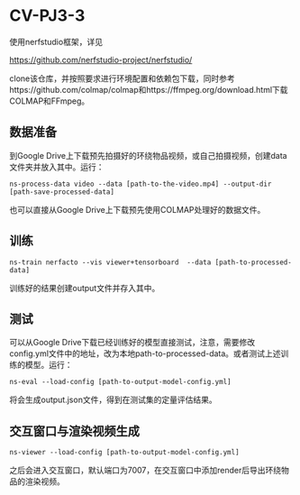 # CV-PJ3-3
使用nerfstudio框架，详见

https://github.com/nerfstudio-project/nerfstudio/

clone该仓库，并按照要求进行环境配置和依赖包下载，同时参考https://github.com/colmap/colmap和https://ffmpeg.org/download.html下载COLMAP和FFmpeg。

## 数据准备
到Google Drive上下载预先拍摄好的环绕物品视频，或自己拍摄视频，创建data文件夹并放入其中。运行：
```
ns-process-data video --data [path-to-the-video.mp4] --output-dir [path-save-processed-data]
```
也可以直接从Google Drive上下载预先使用COLMAP处理好的数据文件。

## 训练
```
ns-train nerfacto --vis viewer+tensorboard  --data [path-to-processed-data]
```
训练好的结果创建output文件并存入其中。

## 测试
可以从Google Drive下载已经训练好的模型直接测试，注意，需要修改config.yml文件中的地址，改为本地path-to-processed-data。或者测试上述训练的模型。运行：
```
ns-eval --load-config [path-to-output-model-config.yml]
```
将会生成output.json文件，得到在测试集的定量评估结果。

## 交互窗口与渲染视频生成
```
ns-viewer --load-config [path-to-output-model-config.yml]
```
之后会进入交互窗口，默认端口为7007，在交互窗口中添加render后导出环绕物品的渲染视频。
